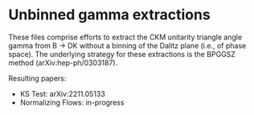 # Unbinned gamma extractions

These files comprise efforts to extract the CKM unitarity triangle angle gamma from B -> DK without a binning of the Dalitz plane (i.e., of phase space). The underlying strategy for these extractions is the BPGGSZ method (arXiv:hep-ph/0303187).

Resulting papers:
- KS Test: arXiv:2211.05133
- Normalizing Flows: in-progress
